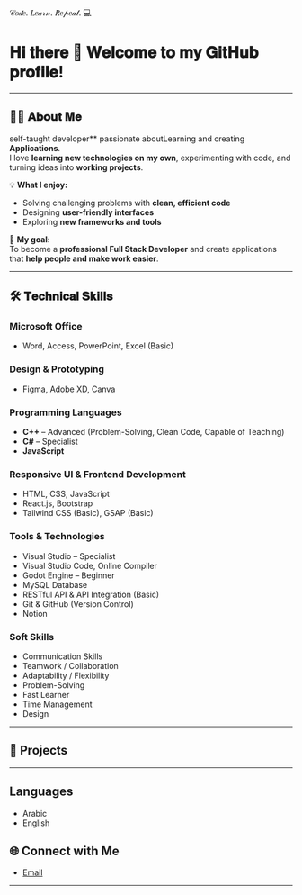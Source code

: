 𝒞𝑜𝒹𝑒. 𝐿𝑒𝒶𝓇𝓃. 𝑅𝑒𝓅𝑒𝒶𝓉. 💻

# 𝐇𝐢 𝐭𝐡𝐞𝐫𝐞  🌸 𝐖𝐞𝐥𝐜𝐨𝐦𝐞 𝐭𝐨 𝐦𝐲 𝐆𝐢𝐭𝐇𝐮𝐛 𝐩𝐫𝐨𝐟𝐢𝐥𝐞!  

---

## 👩‍💻 𝐀𝐛𝐨𝐮𝐭 𝐌𝐞

self-taught developer** passionate aboutLearning and  creating **Applications**.  
I love **learning new technologies on my own**, experimenting with code, and turning ideas into **working projects**.  

💡 **What I enjoy:**  
- Solving challenging problems with **clean, efficient code**  
- Designing **user-friendly interfaces**  
- Exploring **new frameworks and tools**  

🎯 **My goal:**  
To become a **professional Full Stack Developer** and create applications that **help people and make work easier**.  

---

## 🛠️ 𝐓𝐞𝐜𝐡𝐧𝐢𝐜𝐚𝐥 𝐒𝐤𝐢𝐥𝐥𝐬

### Microsoft Office
- Word, Access, PowerPoint, Excel (Basic)  

### Design & Prototyping
- Figma, Adobe XD, Canva  

### Programming Languages
- **C++** – Advanced (Problem-Solving, Clean Code, Capable of Teaching)  
- **C#** – Specialist  
- **JavaScript**  

### Responsive UI & Frontend Development
- HTML, CSS, JavaScript  
- React.js, Bootstrap  
- Tailwind CSS (Basic), GSAP (Basic)  

### Tools & Technologies
- Visual Studio – Specialist  
- Visual Studio Code, Online Compiler  
- Godot Engine – Beginner  
- MySQL Database  
- RESTful API & API Integration (Basic)  
- Git & GitHub (Version Control)  
- Notion  

### Soft Skills
- Communication Skills  
- Teamwork / Collaboration  
- Adaptability / Flexibility  
- Problem-Solving  
- Fast Learner  
- Time Management  
- Design  

---

## 📂 Projects


---

## Languages 
- Arabic
- English

## 🌐 Connect with Me 
- [Email](amy010123@gmail.com)  

---
